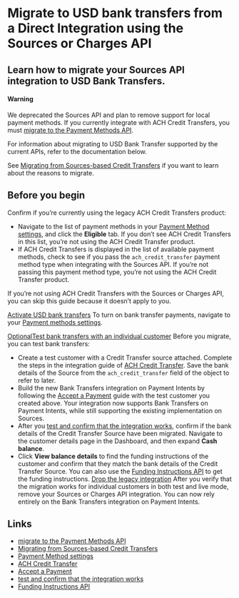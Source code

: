 # Migrate to USD bank transfers from a Direct Integration using the Sources or Charges API

## Learn how to migrate your Sources API integration to USD Bank Transfers.

#### Warning

We deprecated the Sources API and plan to remove support for local payment
methods. If you currently integrate with ACH Credit Transfers, you must [migrate
to the Payment Methods
API](https://docs.stripe.com/payments/payment-methods/transitioning).

For information about migrating to USD Bank Transfer supported by the current
APIs, refer to the documentation below.

See [Migrating from Sources-based Credit
Transfers](https://docs.stripe.com/payments/customer-balance/migrating-from-sources)
if you want to learn about the reasons to migrate.

## Before you begin

Confirm if you’re currently using the legacy ACH Credit Transfers product:

- Navigate to the list of payment methods in your [Payment Method
settings](https://dashboard.stripe.com/settings/payment_methods), and click the
**Eligible** tab. If you don’t see ACH Credit Transfers in this list, you’re not
using the ACH Credit Transfer product.
- If ACH Credit Transfers is displayed in the list of available payment methods,
check to see if you pass the `ach_credit_transfer` payment method type when
integrating with the Sources API. If you’re not passing this payment method
type, you’re not using the ACH Credit Transfer product.

If you’re not using ACH Credit Transfers with the Sources or Charges API, you
can skip this guide because it doesn’t apply to you.

[Activate USD bank
transfers](https://docs.stripe.com/payments/customer-balance/direct-sources-migration#activate-bank-transfers)
To turn on bank transfer payments, navigate to your [Payment methods
settings](https://dashboard.stripe.com/settings/payment_methods).

[OptionalTest bank transfers with an individual
customer](https://docs.stripe.com/payments/customer-balance/direct-sources-migration#activate-us-bank-transfers)
Before you migrate, you can test bank transfers:

- Create a test customer with a Credit Transfer source attached. Complete the
steps in the integration guide of [ACH Credit
Transfer](https://docs.stripe.com/sources/ach-credit-transfer). Save the bank
details of the Source from the `ach_credit_transfer` field of the object to
refer to later.
- Build the new Bank Transfers integration on Payment Intents by following the
[Accept a
Payment](https://docs.stripe.com/payments/bank-transfers/accept-a-payment) guide
with the test customer you created above. Your integration now supports Bank
Transfers on Payment Intents, while still supporting the existing implementation
on Sources.
- After you [test and confirm that the integration
works](https://docs.stripe.com/payments/bank-transfers/accept-a-payment?payment-ui=direct-api#test-your-integration),
confirm if the bank details of the Credit Transfer Source have been migrated.
Navigate to the customer details page in the Dashboard, and then expand **Cash
balance**.
- Click **View balance details** to find the funding instructions of the
customer and confirm that they match the bank details of the Credit Transfer
Source. You can also use the [Funding Instructions
API](https://docs.stripe.com/payments/customer-balance/funding-instructions) to
get the funding instructions.
[Drop the legacy
integration](https://docs.stripe.com/payments/customer-balance/direct-sources-migration#drop-legacy-integration)
After you verify that the migration works for individual customers in both test
and live mode, remove your Sources or Charges API integration. You can now rely
entirely on the Bank Transfers integration on Payment Intents.

## Links

- [migrate to the Payment Methods
API](https://docs.stripe.com/payments/payment-methods/transitioning)
- [Migrating from Sources-based Credit
Transfers](https://docs.stripe.com/payments/customer-balance/migrating-from-sources)
- [Payment Method
settings](https://dashboard.stripe.com/settings/payment_methods)
- [ACH Credit Transfer](https://docs.stripe.com/sources/ach-credit-transfer)
- [Accept a
Payment](https://docs.stripe.com/payments/bank-transfers/accept-a-payment)
- [test and confirm that the integration
works](https://docs.stripe.com/payments/bank-transfers/accept-a-payment?payment-ui=direct-api#test-your-integration)
- [Funding Instructions
API](https://docs.stripe.com/payments/customer-balance/funding-instructions)
